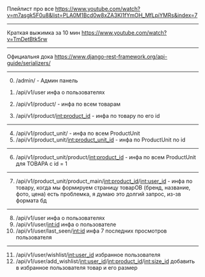 Плейлист про все https://www.youtube.com/watch?v=m7asgk5F0u8&list=PLA0M1Bcd0w8xZA3Kl1fYmOH_MfLpiYMRs&index=7
____
Краткая выжимка за 10 мин https://www.youtube.com/watch?v=TmDetBtk5rw
____
Официальня дока https://www.django-rest-framework.org/api-guide/serializers/
____
0. /admin/ - Админ панель

1. /api/v1/user инфа о пользователях

2. /api/v1/product/ - инфа по всем товарам
3. /api/v1/product/<int:product_id> - инфа по товару по его id
____
4. /api/v1/product_unit/ - инфа по всем ProductUnit
5. /api/v1/product_unit/<int:product_unit_id> - инфа по ProductUnit по id
____
6. /api/v1/product_unit/product/<int:product_id> - инфа по всем ProductUnit для ТОВАРА с id = 1
____
7. /api/v1/product_unit/product_main/<int:product_id>/<int:user_id> - инфа по товару, когда мы формируем страницу товарОВ (бренд, название, фото, цена) есть проблемка, я думаю это долгий запрос, из-зв формата бд
____
8. /api/v1/user инфа о пользователях
9. /api/v1/user/<int:id> инфа о пользователе
10. /api/v1/user/last_seen/<int:id> инфа 7 последних просмотров пользователя
____
11. /api/v1/user/wishlist/<int:user_id> избранное пользователя
12.  /api/v1/user/add_wishlist/<int:user_id>/<int:product_id>/<int:size_id> добавить в избранное пользователя товар и его размер
